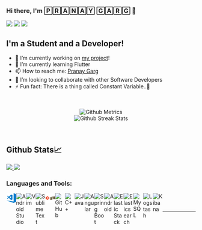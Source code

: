 ### Hi there, I'm 🄿🅁🄰🄽🄰🅈 🄶🄰🅁🄶 👋
<a href="https://codeforces.com/profile/pranay_garg"><img src="https://run.kaist.ac.kr/badges/codeforces/pranay_garg.svg"></a> 
<a href="https://www.codechef.com/users/pranay_garg"><img src="https://img.shields.io/badge/CodeChef-2081-yellow?logo=CodeChef"></a> 
<a href="https://github.com/pg30"><img src="https://img.shields.io/github/followers/pg30?style=social"></a>

## I'm a Student and a Developer!
- 🔭 I’m currently working on [my project][website]!
- 🌱 I’m currently learning Flutter
- 📫 How to reach me: [Pranay Garg](https://www.linkedin.com/in/pranaygarg30/)
- 👯 I’m looking to collaborate with other Software Developers
- ⚡ Fun fact: There is a thing called Constant Variable..🤣
        
<br>
<p align="center">

<img src="https://metrics.lecoq.io/pg30" alt="Github Metrics">
  
<br>
  
<img src="https://github-readme-streak-stats.herokuapp.com/?user=pg30" alt="Github Streak Stats">
  
</p>
<br>

## Github Stats📈
<a href="https://github.com/pg30">
    <img src="https://github-readme-stats.vercel.app/api?username=pg30&count_private=true&show_icons=true&hide_border=true" width="51%" />
</a>
<a href="https://github.com/pg30">
  <img src="https://github-readme-stats.vercel.app/api/top-langs/?username=pg30&layout=compact&hide_border=true" width="43%" />
</a>


### Languages and Tools:

<img align="left" alt="Visual Studio Code" width="26px" src="https://raw.githubusercontent.com/github/explore/80688e429a7d4ef2fca1e82350fe8e3517d3494d/topics/visual-studio-code/visual-studio-code.png" />
<img align="left" alt="Android Studio" width="26px" src="https://upload.wikimedia.org/wikipedia/commons/thumb/8/8f/Breezeicons-apps-48-android-studio.svg/1024px-Breezeicons-apps-48-android-studio.svg.png" />
<img align="left" alt="Vim" width="26px" src="https://www.vim.org/images/vim32x32.gif" />
<img align="left" alt="Sublime Text" width="26px" src="https://external-content.duckduckgo.com/ip3/www.sublimetext.com.ico" />
<img align="left" alt="Git" width="26px" src="https://raw.githubusercontent.com/github/explore/80688e429a7d4ef2fca1e82350fe8e3517d3494d/topics/git/git.png" />
<img align="left" alt="GitHub" width="26px" src="https://external-content.duckduckgo.com/ip3/github.com.ico" />
<img align="left" alt="C++" width="26px" src="https://duckduckgo.com/i/759a5cf7.png" />
<img align="left" alt="Java" width="26px" src="https://simpleicons.org/icons/java.svg" />
<img align="left" alt="Angular" width="26px" src="https://external-content.duckduckgo.com/ip3/angular.io.ico" />
<img align="left" alt="Spring Boot" width="26px" src="https://external-content.duckduckgo.com/ip3/spring.io.ico" />
<img align="left" alt="Android" width="26px" src="https://external-content.duckduckgo.com/ip3/developer.android.com.ico" />
<img align="left" alt="Elastic Stack" width="26px" src="https://external-content.duckduckgo.com/iu/?u=https%3A%2F%2F3.bp.blogspot.com%2F-7WC6Fu82mHM%2FXJa2Y9o_9DI%2FAAAAAAAAJaQ%2FpY_D-Vb4eKkRTDo3LjNbIYafZXeQMEHpwCK4BGAYYCw%2Fs1600%2Flogo%252Belastic%252Bstack%252Bicon.png&f=1&nofb=1" />
<img align="left" alt="Elasticsearch" width="26px" src="https://img.icons8.com/color/2x/elasticsearch.png" />
<img align="left" alt="MySQL" width="26px" src="https://www.mysql.com/common/logos/logo-mysql-170x115.png" />
<img align="left" alt="Logstash" width="26px" src="https://external-content.duckduckgo.com/iu/?u=https%3A%2F%2F1.bp.blogspot.com%2F-HUGw2WV-kbk%2FXJazu_31ElI%2FAAAAAAAAJZ4%2FbCHfsUg5d7ElnRCRpjQz9YnoT-z_mr8FQCK4BGAYYCw%2Fs1600%2Flogo%252Belastic%252Blogstash%252Bicon.png&f=1&nofb=1" />
<img align="left" alt="Kibana" width="26px" src="https://external-content.duckduckgo.com/iu/?u=https%3A%2F%2Fcdn.freebiesupply.com%2Flogos%2Flarge%2F2x%2Felastic-kibana-logo-png-transparent.png&f=1&nofb=1" />

<br />
<br />

---

[website]: https://play.google.com/store/apps/details?id=com.pg.premiumcalculator&ah=Ih7iqj0P6Bn6HOiLIo5XgD8ukN0
[instagram]: https://www.instagram.com/_pranaygarg/?hl=en
[linkedin]: https://www.linkedin.com/in/pranaygarg30/


<!--
**pg30/pg30** is a ✨ _special_ ✨ repository because its `README.md` (this file) appears on your GitHub profile.

Here are some ideas to get you started:

- 🔭 I’m currently working on ...
- 🌱 I’m currently learning ...
- 👯 I’m looking to collaborate on ...
- 🤔 I’m looking for help with ...
- 💬 Ask me about ...
- 📫 How to reach me: ...
- 😄 Pronouns: ...
- ⚡ Fun fact: ...



- 🔭 I’m currently working on a [VS Code Course][website]!
- 🌱 I’m currently learning everything 🤣
- 👯 I’m looking to collaborate with other content creators
- 🥅 2020 Goals: Contribute more to Open Source projects
- ⚡ Fun fact: I love to draw and play guitar / drums
-->
